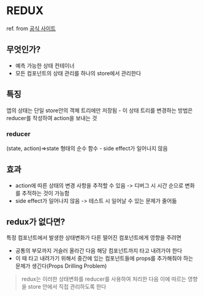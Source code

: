 # REDUX
ref. from [공식 사이트](https://ko.redux.js.org/introduction/getting-started/) 


## 무엇인가?
- 예측 가능한 상태 컨테이너
- 모든 컴포넌트의 상태 관리를 하나의 store에서 관리한다


## 특징
앱의 상태는 단일 store안의 객체 트리에만 저장됨 - 이 상태 트리를 변경하는 방법은 reducer를 작성하여 action을 보내는 것

### reducer
(state, action)=>state 형태의 순수 함수 - side effect가 일어나지 않음


## 효과
- action에 따른 상태의 변경 사항을 추적할 수 있음 -> 디버그 시 시간 순으로 변화를 추적하는 것이 가능함
- side effect가 일어나지 않음 -> 테스트 시 일어날 수 있는 문제가 줄어듦


## redux가 없다면?
특정 컴포넌트에서 발생한 상태변화가 다른 떨어진 컴포넌트에게 영향을 주려면
- 공통의 부모까지 거슬러 올라간 다음 해당 컴포넌트까지 타고 내려가야 한다
- 이 때 타고 내려가기 위해서 중간에 있는 컴포넌트들에 props를 추가해줘야 하는 문제가 생긴다(Props Drilling Problem) 
> redux는 이러한 상태변화를 reducer를 사용하여 처리한 다음 이에 따르는 영향을 store 안에서 직접 관리하도록 한다


